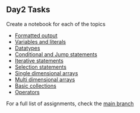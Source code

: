 ## Day2 Tasks

Create a notebook for each of the topics

- [Formatted output](./day2/FormattedOutput.ipynb)
- [Variables and literals](./day2/VariablesAndLiterals.ipynb)
- [Datatypes](./day2/Datatypes.ipynb)
- [Conditional and Jump statements](./day2/ConditionalAndJumpStatements.ipynb)
- [Iterative statements](./day2/IterativeStatements.ipynb)
- [Selection statements](./day2/SelectionStatements.ipynb)
- [Single dimensional arrays](./day2/SingleDimensionalArrays.ipynb)
- [Multi dimensional arrays](./day2/MultiDimensionalArrays.ipynb)
- [Basic collections](./day2/BasicCollections.ipynb)
- [Operators](./day2/Operators.ipynb)

For a full list of assignments, check the [main branch](https://github.com/sakethmuthoju2k/scala-sandbox/tree/main)
